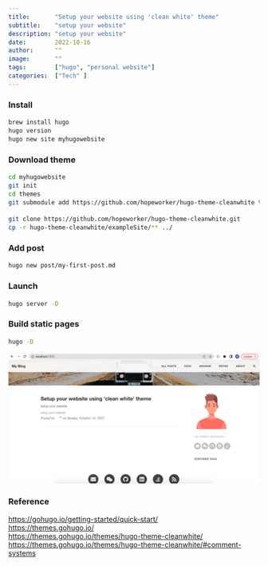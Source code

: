 ```yaml
---
title:       "Setup your website using 'clean white' theme"
subtitle:    "setup your website"
description: "setup your website"
date:        2022-10-16
author:      ""
image:       ""
tags:        ["hugo", "personal website"]
categories:  ["Tech" ]
---
```



### Install


```sh
brew install hugo  
hugo version  
hugo new site myhugowebsite
```

### Download theme  

```sh
cd myhugowebsite  
git init  
cd themes  
git submodule add https://github.com/hopeworker/hugo-theme-cleanwhite themes/hugo-theme-cleanwhite

git clone https://github.com/hopeworker/hugo-theme-cleanwhite.git  
cp -r hugo-theme-cleanwhite/exampleSite/** ../
```

### Add post  

```sh
hugo new post/my-first-post.md
```

### Launch  

```sh
hugo server -D
```

### Build static pages  

```sh
hugo -D
```


![](/img/setup-your-website/screenshot.png)  

### Reference  
https://gohugo.io/getting-started/quick-start/  
https://themes.gohugo.io/  
https://themes.gohugo.io/themes/hugo-theme-cleanwhite/  
https://themes.gohugo.io/themes/hugo-theme-cleanwhite/#comment-systems  
